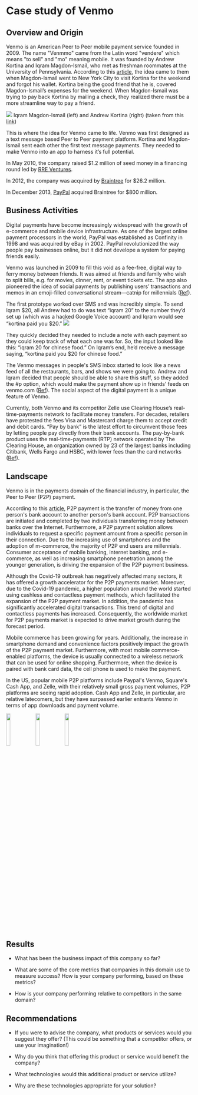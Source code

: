 # Case study of Venmo

## Overview and Origin
<!--
* What is the name of the company?

* When was the company incorporated?

* Who are the founders of the company?

* How did the idea for the company (or project) come about?

* How is the company funded? How much funding have they received?
-->
Venmo is an American Peer to Peer mobile payment service founded in 2009. The name "Venmmo" came from the Latin word "vendere" which means "to sell" and "mo" meaning mobile. It was founded by Andrew Kortina and Iqram Magdon-Ismail, who met as freshman roommates at the University of Pennsylvania. According to this [article](https://medium.com/@telgar/venmo-the-wallet-of-the-future-d45900b6811b), the idea came to them when Magdon-Ismail went to New York City to visit Kortina for the weekend and forgot his wallet. Kortina being the good friend that he is, covered Magdon-Ismail’s expenses for the weekend. When Magdon-Ismail was trying to pay back Kortina by mailing a check, they realized there must be a more streamline way to pay a friend.

![](https://thehustle.co/wp-content/uploads/2017/10/Venmo-Founders.jpeg)
Iqram Magdon-Ismail (left) and Andrew Kortina (right) (taken from this [link](https://thehustle.co/how-venmo-started/))

This is where the idea for Venmo came to life. Venmo was first designed as a text message based Peer to Peer payment platform. Kortina and Magdon-Ismail sent each other the first text message payments. They needed to make Venmo into an app to harness it’s full potential. 

In May 2010, the company raised $1.2 million of seed money in a financing round led by [RRE Ventures](https://techcrunch.com/2010/09/16/venmo-1-2-million-iphone/).

In 2012, the company was acquired by [Braintree](https://www.businesswire.com/news/home/20120817005685/en/Braintree-Acquires-Mobile-Payments-Platform-Venmo) for $26.2 million.

In December 2013, [PayPal](https://www.businesswire.com/news/home/20131219005777/en/eBay-Completes-Acquisition-Global-Payments-Innovator-Braintree) acquired Braintree for $800 million.

## Business Activities
<!--
* What specific financial problem is the company or project trying to solve?

* Who is the company's intended customer?  Is there any information about the market size of this set of customers?

* What solution does this company offer that their competitors do not or cannot offer? (What is the unfair advantage they utilize?)

* Which technologies are they currently using, and how are they implementing them? (This may take a little bit of sleuthing–– you may want to search the company’s engineering blog or use sites like StackShare to find this information.)
-->
Digital payments have become increasingly widespread with the growth of e-commerce and mobile device infrastructure. As one of the largest online payment processors in the world, PayPal was established as Confinity in 1998 and was acquired by eBay in 2002. PayPal revolutionized the way people pay businesses online, but it did not develope a system for paying friends easily. 

Venmo was launched in 2009 to fill this void as a fee-free, digital way to ferry money between friends. It was aimed at friends and family who wish to split bills, e.g. for movies, dinner, rent, or event tickets etc. The app also pioneered the idea of social payments by publishing users’ transactions and memos in an emoji-filled conversational stream—catnip for millennials ([Ref](https://www.fastcompany.com/40400786/how-peer-to-peer-payment-pioneer-venmo-grew-up-and-got-serious)).

The first prototype worked over SMS and was incredibly simple. To send Iqram $20, all Andrew had to do was text “iqram 20” to the number they’d set up (which was a hacked Google Voice account) and Iqram would see “kortina paid you $20.”
![](https://thehustle.co/wp-content/uploads/2016/02/venmosms-e1456552555294.png)

They quickly decided they needed to include a note with each payment so they could keep track of what each one was for. So, the input looked like this: “iqram 20 for chinese food.” On Iqram’s end, he’d receive a message saying, “kortina paid you $20 for chinese food.”

The Venmo messages in people's SMS inbox started to look like a news feed of all the restaurants, bars, and shows we were going to. Andrew and Iqram decided that people should be able to share this stuff, so they added the #p option, which would make the payment show up in friends’ feeds on venmo.com ([Ref](https://thehustle.co/how-venmo-started/)). The social aspect of the digital payment is a unique feature of Venmo. 

Currently, both Venmo and its competitor Zelle use Clearing House’s real-time-payments network to facilitate money transfers. For decades, retailers have protested the fees Visa and Mastercard charge them to accept credit and debit cards. “Pay by bank” is the latest effort to circumvent those fees by letting people pay directly from their bank accounts. The pay-by-bank product uses the real-time-payments (RTP) network operated by The Clearing House, an organization owned by 23 of the largest banks including Citibank, Wells Fargo and HSBC, with lower fees than the card networks ([Ref](https://www.forbes.com/sites/emilymason/2022/08/26/new-payment-service-using-same-tech-as-zelle-and-venmo-will-cut-out-visa-and-mastercard-fees/?sh=53ef73cd3343)).

## Landscape
<!--
* What domain of the financial industry is the company in?

* What have been the major trends and innovations of this domain over the last 5–10 years?

* What are the other major companies in this domain?
-->
Venmo is in the payments domain of the financial industry, in particular, the Peer to Peer (P2P) payment. 

According to this [article](https://www.linkedin.com/pulse/p2p-payment-market-size-share-demand-trends-analysis-forecast-ashley/?trk=pulse-article), P2P payment is the transfer of money from one person's bank account to another person's bank account. P2P transactions are initiated and completed by two individuals transferring money between banks over the Internet. Furthermore, a P2P payment solution allows individuals to request a specific payment amount from a specific person in their connection. Due to the increasing use of smartphones and the adoption of m-commerce, the majority of P2P end users are millennials. Consumer acceptance of mobile banking, internet banking, and e-commerce, as well as increasing smartphone penetration among the younger generation, is driving the expansion of the P2P payment business.

Although the Covid-19 outbreak has negatively affected many sectors, it has offered a growth accelerator for the P2P payments market. Moreover, due to the Covid-19 pandemic, a higher population around the world started using cashless and contactless payment methods, which facilitated the expansion of the P2P payment market. In addition, the pandemic has significantly accelerated digital transactions. This trend of digital and contactless payments has increased. Consequently, the worldwide market for P2P payments market is expected to drive market growth during the forecast period.

Mobile commerce has been growing for years. Additionally, the increase in smartphone demand and convenience factors positively impact the growth of the P2P payment market. Furthermore, with most mobile commerce-enabled platforms, the device is usually connected to a wireless network that can be used for online shopping. Furthermore, when the device is paired with bank card data, the cell phone is used to make the payment.

In the US, popular mobile P2P platforms include Paypal's Venmo, Square's Cash App, and Zelle, with their relatively small gross payment volumes, P2P platforms are seeing rapid adoption. Cash App and Zelle, in particular, are relative latecomers, but they have surpassed earlier entrants Venmo in terms of app downloads and payment volume.

[<img src="https://play-lh.googleusercontent.com/YAKMX5YFcuE8_NogkbM7gkqrhBY6CUefbpULAVnNZLSitbo9S3Dw2FIYNqhW0d5G94Y=w480-h960" width="15%">](https://venmo.com/) [<img src="https://play-lh.googleusercontent.com/6RcPDQwPihY591Axu7e6mHhMZ22Q-dqeI5z9GkJiu4Hc-Xha77E6uoeplstYuv5RcnE=w480-h960" width="15%">](https://cash.app/) [<img src="https://play-lh.googleusercontent.com/F4U2pL8z-Ic5FzCfe1xVXMWRvff6oEBIzDsyGRc4mE3bIUPiCfhuXXXvTOfcpVglKqs=w480-h960" width="15%">](https://www.zellepay.com/)


## Results

* What has been the business impact of this company so far?

* What are some of the core metrics that companies in this domain use to measure success? How is your company performing, based on these metrics?

* How is your company performing relative to competitors in the same domain?


## Recommendations

* If you were to advise the company, what products or services would you suggest they offer? (This could be something that a competitor offers, or use your imagination!)

* Why do you think that offering this product or service would benefit the company?

* What technologies would this additional product or service utilize?

* Why are these technologies appropriate for your solution?